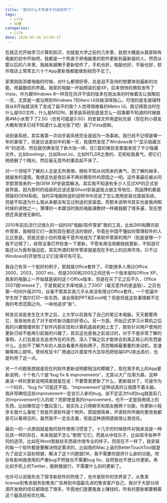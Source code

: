 ```yaml
---
title: '我为什么不热衷于升级软件了'
tags:
  - Life
  - 吐槽
categories:
  - Life
date: 2020-05-24 13:05:17
---
```


在我正式开始学习计算机知识，也就是大学之前的几年里，我想大概是从我家刚有电脑的初中开始吧，我都是一个热衷于把电脑里的软件更新到最新版的人。然而从那以后的八年里，我越来越懒于更新软件了，手机也好，电脑也好，平板也好，软件商店上常常五六十个App更新我都能做到视而不见了。

<!-- more -->

家里刚刚添置电脑的时候，对什么都很好奇，总是迫不及待的想要体验最新的功能，用最酷炫的界面。我家的电脑一开始预装的是XP，后来很快的微软发布了Vista，作为跟Windows 8一样现在风评不佳的版本在刚出来的时候着实让我眼前一亮，尤其是一直沿用到Windows 7的Aero UI风格深得我心，可惜的是毛玻璃特效从8开始就消失了变成了扁平的我个人觉得很难看的Metro UI。我记得我当时在什么是ISO文件，什么是MSDN，甚至装系统到底是怎么一回事都不知道的时候就用4M小水管下了2.5G（也有可能是3.5G）的安装文件用虚拟光驱（现在的小朋友大概有很多已经不知道什么是光驱了吧）装了Vista尝鲜。

说到装系统，其实我第一次动手装系统完全是因为一场事故。我已经不记得是哪一年的事情了，但是应该是初中的某一天，我偶然发现了Windows有个“显示隐藏文件”的选项，然后就仿佛发现了新大陆一样，在C盘的根目录里面发现了不少隐藏文件，比如bootmgr，比如Boot.ini，比如NTLDR之类的，无知给我勇气，把它们统统删了个精光，然后毫无意外的重启起不来了。

对一个领域不了解的人总是无所畏惧，拥有不知从何而来的勇气，而了解的越多，就越发的谨慎。我想这也是我后来不再折腾软件的原因之一吧。这件事最后被从同学那里借来的一张OEM XP安装盘解决。其实我不知道有多少人见过XP的正式安装界面，因为那时的组装机应该还是Ghost安装盗版占据主导地位，而品牌机都是预装的OEM系统。当时买电脑附送的说明书中还说了怎么使用安装光盘装系统，但是不知道为什么我从来都没有见过附送的安装盘。而那本说明书其实也是我闲暇时候的读物之一，薄薄的一本跟当时我的电脑课教材一样被我翻了很多遍，现在想想还真是很无聊的。

2010年前后流行过很久的一段时间“电脑/软件管家”类的工具，比如360和腾讯软件管家，我相信它们一直到现在都还活的很好，毕竟在中国不懂如何管理软件的人比比皆是。但是还是小白的我毫不意外地成为了某软件管家的用户（到底是哪一个我不记得了），经常没事打开检查一下更新，不管有用没用都统统更新，不知道可能还以为我有强迫症。其实所谓的软件管家就是现在手机上的应用市场，只不过Windows的开放性让它们变得可有可无。

我自己有另一个挺好的例子，那就是Office套件了。可能很多人用过Office 2000，2003，2007 etc，但是2000和2003之间还有一个版本就叫Office XP，我家的电脑上一开始就是装的这个Office版本，但是在买了它之后不久，Office 2007就release了，于是我就又手痒地装上了2007（毫无意外的是盗版）。之后也第一时间升级2010，丝毫不管其实我几乎从来没有用过Office套件。一个苦逼中学生除了偶尔打印一些东西，谁会用到PPT和Excel呢？但是但是这些事情都不在我的考虑范围之内，一味地追求“新”。

转变应该是发生在大学之后，上大学以后我有了自己的笔记本电脑，天天都要用它，渐渐地失去了对于软件新功能的好奇心。另一方面，开始正式学习计算机之后我的兴趣慢慢转到了软件内部实现和计算机底层机制上去了，那些针对用户使用的更新已经不能再引起我的兴趣了。其实这也是我之前说过的，对于不是非常了解的事物，人们总是会去追求外在的东西，深入了解之后才能体会到真正核心的东西是什么。比如不了解汽车的人就会看重外观和牌子，而忽略掉最重要的发动机，变速箱等核心部件。曾经有显卡厂商通过片面宣传大显存而把低端GPU卖出高价，也是利用了这一点。

另一个问题我想就是现在的软件更新说明都相当的模糊了，现在我手机上的App更新说明，十个有八个是“bug fix & improvements”，尤其以大厂应用为甚。这种废话一样的更新说明简直就是在说：不要管我更新了什么，更新就对了。可是作为一个码农，“bug fix”可能还不错，“improvement”这种话真的让我摸不着头脑，我非常确信这些improvement一定会引入新的bug，说不定这次fix的bug就是前几次improvement引入的呢？而即使是真的improvement，也不一定是我用得上的东西，比如微信这个蠢玩意儿，我实际上只用聊天和朋友圈两个功能，你更新小程序关我什么事呢？但是开源软件是个例外，原因很简单，开源软件所做的更改我都是可以看得见的，虽然我不一定会去看，但是这种透明感就很让我信任。

最后一的一点原因就是我的软件使用习惯变了，十几岁的时候软件对我来说是一种玩具一样的存在，本来我就不怎么“使用”它们，而是从中找乐子，比如探寻各种不同的选项，比如在Word里敲些东西装作很专业的样子。而现在不一样了，我安装的每一个软件都是要解决特定需求的，比如我的Mac上装的BetterTouchTool就是为了自定义鼠标侧键，解决了这个问题就OK，我不需要你提供什么新的功能，除非有影响我使用的严重bug不然我也不需要bug fix，自然我也不想让你更新。再比如手机上的Twitter，能刷推就行，不需要什么别的更新了。

也许可以说我失去了探寻新软件的热情了，也许是软件的世界变了，从售卖license到售卖服务到售卖广告再到中国最先进的售卖客户自己，我对于大部分闭源开发商的信任都降低了很多，毕竟他们是要我身上赚钱的，所有的更新都要朝着这个最高目标优化嘛。
